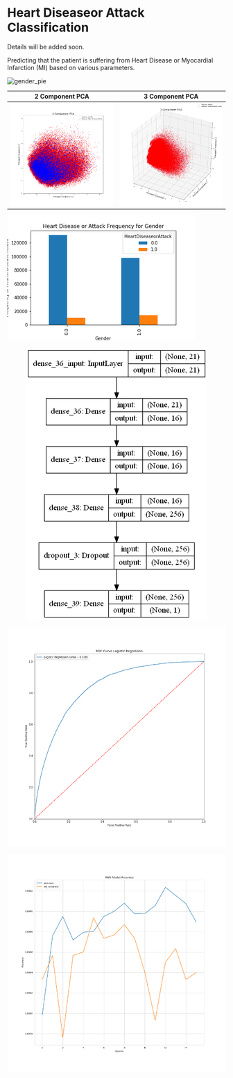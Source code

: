 
# Heart Diseaseor Attack Classification

Details will be added soon.

Predicting that the patient is suffering from Heart Disease or Myocardial Infarction (MI) based on various parameters.

![gender_pie](Plots/gender_pie_chart.png)


| **2 Component PCA** | **3 Component PCA**  |
|--|--|
| ![2_pca](Plots/2_Component_PCA.png) | ![3_pca](Plots/3_Component_PCA.png) |


![diseaseorattack_hist](Plots/diseaseorAttack.png)

<p align="center">
    <img src="Plots/binary_input_and_output_model.png"> 
</p>

![roc_curve](Plots/Log_ROC_curve.png)

![val_acc](Plots/val_acc.png)
